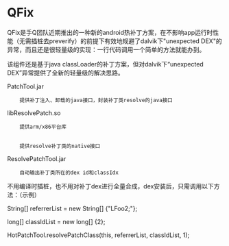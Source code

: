 # QFix
		
QFix是手Q团队近期推出的一种新的android热补丁方案，在不影响app运行时性能（无需插桩去preverify）的前提下有效地规避了dalvik下"unexpected DEX"的异常，而且还是很轻量级的实现：一行代码调用一个简单的方法就能办到。



该组件还是基于java classLoader的补丁方案，但对dalvik下“unexpected DEX”异常提供了全新的轻量级的解决思路。



PatchTool.jar




		提供补丁注入、卸载的java接口，封装补丁类resolve的java接口




libResolvePatch.so




		提供arm/x86平台库


		提供resolve补丁类的native接口




ResolvePatchTool.jar




		自动输出补丁类所在的dex id和classIdx




不用编译时插桩，也不用对补丁dex进行全量合成，dex安装后，只需调用以下方法：（示例）




String[] referrerList = new String[] {"LFoo2;"};




long[] classIdList = new long[] {2};




HotPatchTool.resolvePatchClass(this, referrerList, classIdList, 1);
